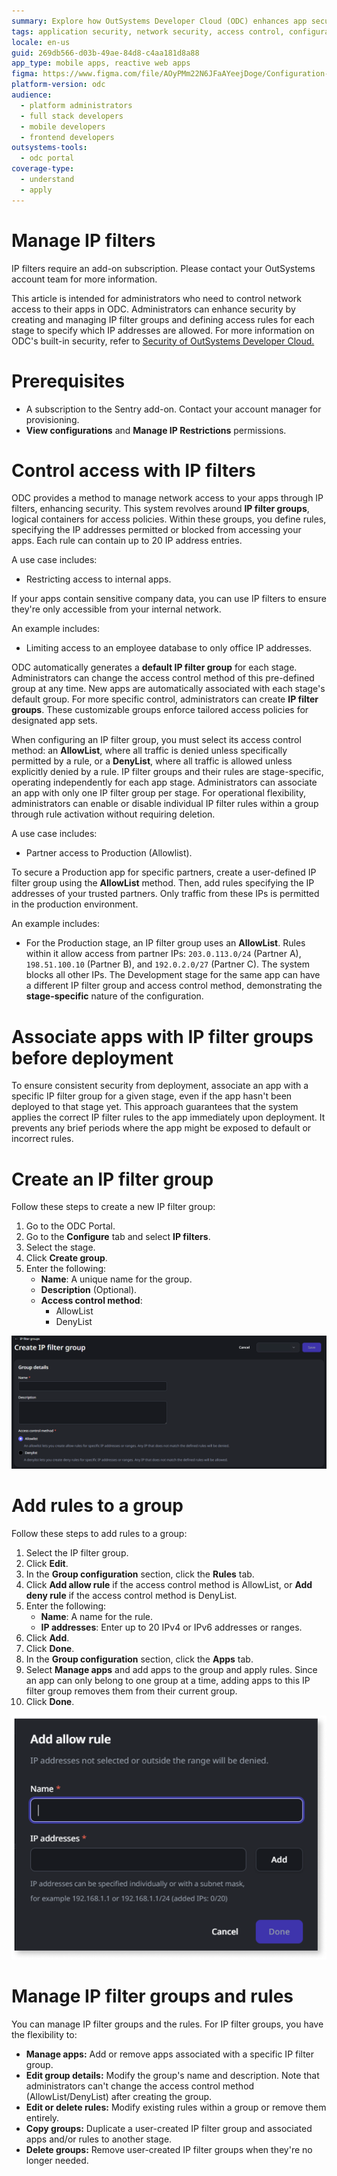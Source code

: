 ```yaml
---
summary: Explore how OutSystems Developer Cloud (ODC) enhances app security through configurable IP filters to restrict access based on IP addresses.
tags: application security, network security, access control, configuration management, cloud platforms
locale: en-us
guid: 269db566-d03b-49ae-84d8-c4aa181d8a88
app_type: mobile apps, reactive web apps
figma: https://www.figma.com/file/AOyPMm22N6JFaAYeejDoge/Configuration-management?type=design&node-id=3438%3A734&mode=design&t=DiHUqvfiUZQzsSzD-1
platform-version: odc
audience:
  - platform administrators
  - full stack developers
  - mobile developers
  - frontend developers
outsystems-tools:
  - odc portal
coverage-type:
  - understand
  - apply
---
```


# Manage IP filters

IP filters require an add-on subscription. Please contact your OutSystems account team for more information.

This article is intended for administrators who need to control network access to their apps in ODC. Administrators can enhance security by creating and managing IP filter groups and defining access rules for each stage to specify which IP addresses are allowed. For more information on ODC's built-in security, refer to [Security of OutSystems Developer Cloud.](../security/security.md)

# Prerequisites

* A subscription to the Sentry add-on. Contact your account manager for provisioning.  
* **View configurations** and **Manage IP Restrictions** permissions. 	

# Control access with IP filters

ODC provides a method to manage network access to your apps through IP filters, enhancing security. This system revolves around **IP filter groups**, logical containers for access policies. Within these groups, you define rules, specifying the IP addresses permitted or blocked from accessing your apps. Each rule can contain up to 20 IP address entries.

A use case includes: 

* Restricting access to internal apps.

If your apps contain sensitive company data, you can use IP filters to ensure they're only accessible from your internal network.

An example includes: 

* Limiting access to an employee database to only office IP addresses.

ODC automatically generates a **default IP filter group** for each stage. Administrators can change the access control method of this pre-defined group at any time. New apps are automatically associated with each stage's default group. For more specific control, administrators can create **IP filter groups**. These customizable groups enforce tailored access policies for designated app sets.

When configuring an IP filter group, you must select its access control method: an **AllowList**, where all traffic is denied unless specifically permitted by a rule, or a **DenyList**, where all traffic is allowed unless explicitly denied by a rule. IP filter groups and their rules are stage-specific, operating independently for each app stage. Administrators can associate an app with only one IP filter group per stage. For operational flexibility, administrators can enable or disable individual IP filter rules within a group through rule activation without requiring deletion.

A use case includes: 

* Partner access to Production (Allowlist).

To secure a Production app for specific partners, create a user-defined IP filter group using the **AllowList** method. Then, add rules specifying the IP addresses of your trusted partners. Only traffic from these IPs is permitted in the production environment.

An example includes:

* For the Production stage, an IP filter group uses an **AllowList**. Rules within it allow access from partner IPs: `203.0.113.0/24` (Partner A), `198.51.100.10` (Partner B), and `192.0.2.0/27` (Partner C). The system blocks all other IPs. The Development stage for the same app can have a different IP filter group and access control method, demonstrating the **stage-specific** nature of the configuration.

# Associate apps with IP filter groups before deployment

To ensure consistent security from deployment, associate an app with a specific IP filter group for a given stage, even if the app hasn't been deployed to that stage yet. This approach guarantees that the system applies the correct IP filter rules to the app immediately upon deployment. It prevents any brief periods where the app might be exposed to default or incorrect rules. 

# Create an IP filter group

Follow these steps to create a new IP filter group:

1. Go to the ODC Portal.  
1. Go to the **Configure** tab and select **IP filters**.  
1. Select the stage.   
1. Click **Create group**.   
1. Enter the following:  
   * **Name**: A unique name for the group.  
   * **Description** (Optional).  
   * **Access control method**:  
     * AllowList  
     * DenyList
     
![ODC Portal interface for creating a new IP filter group with options for name, description, and access control method.](images/create-filter-group-pl.png "Create IP Filter Group")

# Add rules to a group

Follow these steps to add rules to a group: 

1. Select the IP filter group.  
1. Click **Edit**.   
1. In the **Group configuration** section, click the **Rules** tab.   
1. Click **Add allow rule** if the access control method is AllowList, or **Add deny rule** if the access control method is DenyList.   
1. Enter the following:  
    * **Name**: A name for the rule.  
    * **IP addresses**: Enter up to 20 IPv4 or IPv6 addresses or ranges.  
1. Click **Add**.   
1. Click **Done**.   
1. In the **Group configuration** section, click the **Apps** tab.   
1. Select **Manage apps** and add apps to the group and apply rules. Since an app can only belong to one group at a time, adding apps to this IP filter group removes them from their current group.   
1. Click **Done**.

![ODC Portal interface for adding an allow rule to an IP filter group, including fields for rule name and IP addresses.](images/add-rule-pl.png "Add Allow Rule")

# Manage IP filter groups and rules

You can manage IP filter groups and the rules. For IP filter groups, you have the flexibility to:

* **Manage apps:** Add or remove apps associated with a specific IP filter group.  
* **Edit group details:** Modify the group's name and description. Note that administrators can't change the access control method (AllowList/DenyList) after creating the group.  
* **Edit or delete rules:** Modify existing rules within a group or remove them entirely.  
* **Copy groups:** Duplicate a user-created IP filter group and associated apps and/or rules to another stage.  
* **Delete groups:** Remove user-created IP filter groups when they're no longer needed.
